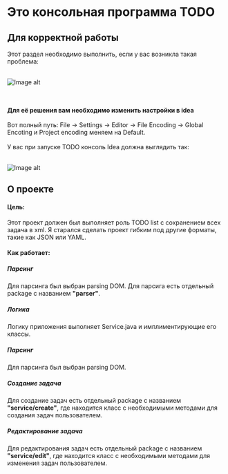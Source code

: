 # Это консольная программа TODO

<h2>Для корректной работы</h2>
Этот раздел необходимо выполнить, если у вас возникла такая проблема:
<br></br>

![Image alt](https://github.com/Daniil600/todo_program/blob/master/picture/img.png)

<br></br>
<b>Для её решения вам необходимо изменить настройки в idea</b>
<br></br>
Вот полный путь: File -> Settings -> Editor -> File Encoding -> Global Encoting и Project encoding меняем на Default.
<br></br>
У вас при запуске TODO консоль Idea должна выглядить так:
<br></br>

![Image alt](https://github.com/Daniil600/todo_program/blob/master/picture/img_1.png)

<h2>О проекте</h2>
<h4>Цель:</h4>
Этот проект должен был выполняет роль TODO list с сохранением всех задача в xml.
Я старался сделать проект гибким под другие форматы, такие как JSON или YAML.

<h4>Как работает:</h4>

<h5>Парсинг</h5>
Для парсинга был выбран parsing DOM. 
Для парсига есть отдельный package с названием <b>"parser"</b>.

<h5>Логика</h5>
Логику приложения выполняет Service.java и имплиментирующие его классы.

<h5>Парсинг</h5>
Для парсинга был выбран parsing DOM. 

<h5>Создание задача</h5>
Для создание задач есть отдельный package с названием <b>"service/create"</b>, где находится класс
с необходимыми методами для создания задач пользователем.

<h5>Редактирование задача</h5>
Для редактирования задач есть отдельный package с названием <b>"service/edit"</b>, где находится класс
с необходимыми методами для изменения задач пользователем.

